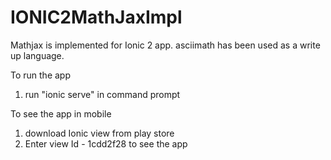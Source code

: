 # IONIC2MathJaxImpl

Mathjax is implemented for Ionic 2 app.
asciimath has been used as a write up language.

To run the app
 1. run "ionic serve" in command prompt

To see the app in mobile
 1. download Ionic view from play store
 2. Enter view Id - 1cdd2f28 to see the app

